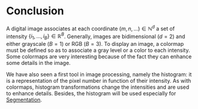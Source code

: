 # Conclusion

A digital image associates at each coordinate $(m,\,n,\,\dots) \in \mathbb{N}^d$ a set of intensity $\{i_1,\dots,i_B\} \in \mathbb{R}^B$.
Generally, images are bidimensional ($d=2$) and either grayscale ($B=1$) or RGB ($B=3$).
To display an image, a colormap must be defined so as to associate a gray level or a color to each intensity.
Some colormaps are very interesting because of the fact they can enhance some details in the image.

We have also seen a first tool in image processing, namely the histogram:
it is a representation of the pixel number in function of their intensity.
As with colormaps, histogram transformations change the intensities and are used to enhance details.
Besides, the histogram will be used especially for [Segmentation](C:segmentation:intro).

<!-- Train yourself with this 🎓 [quizz](https://moodle.unistra.fr/mod/quiz/view.php?id=301557) (Moodle only)! -->